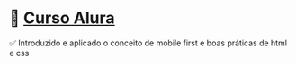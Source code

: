 # 💚 [Curso Alura](https://www.alura.com.br/curso-online-mobile-first-layouts-responsivos)

✅ Introduzido e aplicado o conceito de mobile first e boas práticas de html e css
